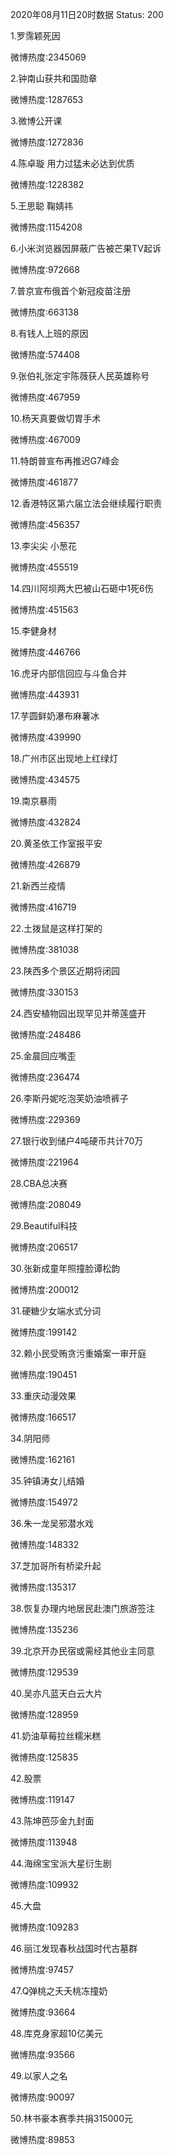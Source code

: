 2020年08月11日20时数据
Status: 200

1.罗霈颖死因

微博热度:2345069

2.钟南山获共和国勋章

微博热度:1287653

3.微博公开课

微博热度:1272836

4.陈卓璇 用力过猛未必达到优质

微博热度:1228382

5.王思聪 鞠婧祎

微博热度:1154208

6.小米浏览器因屏蔽广告被芒果TV起诉

微博热度:972668

7.普京宣布俄首个新冠疫苗注册

微博热度:663138

8.有钱人上班的原因

微博热度:574408

9.张伯礼张定宇陈薇获人民英雄称号

微博热度:467959

10.杨天真要做切胃手术

微博热度:467009

11.特朗普宣布再推迟G7峰会

微博热度:461877

12.香港特区第六届立法会继续履行职责

微博热度:456357

13.李尖尖 小葱花

微博热度:455519

14.四川阿坝两大巴被山石砸中1死6伤

微博热度:451563

15.李健身材

微博热度:446766

16.虎牙内部信回应与斗鱼合并

微博热度:443931

17.芋圆鲜奶瀑布麻薯冰

微博热度:439990

18.广州市区出现地上红绿灯

微博热度:434575

19.南京暴雨

微博热度:432824

20.黄圣依工作室报平安

微博热度:426879

21.新西兰疫情

微博热度:416719

22.土拨鼠是这样打架的

微博热度:381038

23.陕西多个景区近期将闭园

微博热度:330153

24.西安植物园出现罕见并蒂莲盛开

微博热度:248486

25.金晨回应嘴歪

微博热度:236474

26.李斯丹妮吃泡芙奶油喷裤子

微博热度:229369

27.银行收到储户4吨硬币共计70万

微博热度:221964

28.CBA总决赛

微博热度:208049

29.Beautiful科技

微博热度:206517

30.张新成童年照撞脸谭松韵

微博热度:200012

31.硬糖少女端水式分词

微博热度:199142

32.赖小民受贿贪污重婚案一审开庭

微博热度:190451

33.重庆动漫效果

微博热度:166517

34.阴阳师

微博热度:162161

35.钟镇涛女儿结婚

微博热度:154972

36.朱一龙吴邪潜水戏

微博热度:148332

37.芝加哥所有桥梁升起

微博热度:135317

38.恢复办理内地居民赴澳门旅游签注

微博热度:135236

39.北京开办民宿或需经其他业主同意

微博热度:129539

40.吴亦凡蓝天白云大片

微博热度:128959

41.奶油草莓拉丝糯米糕

微博热度:125835

42.股票

微博热度:119147

43.陈坤芭莎金九封面

微博热度:113948

44.海绵宝宝派大星衍生剧

微博热度:109932

45.大盘

微博热度:109283

46.丽江发现春秋战国时代古墓群

微博热度:97457

47.Q弹桃之夭夭桃冻撞奶

微博热度:93664

48.库克身家超10亿美元

微博热度:93566

49.以家人之名

微博热度:90097

50.林书豪本赛季共捐315000元

微博热度:89853

